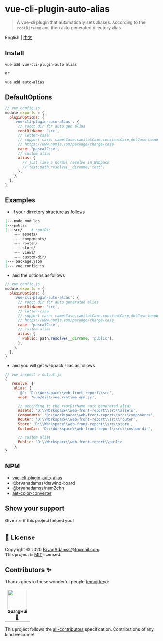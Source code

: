 # vue-cli-plugin-auto-alias

> A vue-cli plugin that automatically sets aliases. According to the `rootDirName` and then auto generated directory alias

English | [中文](https://github.com/BryanAdamss/vue-cli-plugin-auto-alias/blob/master/README.zh-CN.md)

## Install

```sh
vue add vue-cli-plugin-auto-alias

or

vue add auto-alias
```

## DefaultOptions

```javascript
// vue.config.js
module.exports = {
  pluginOptions: {
    'vue-cli-plugin-auto-alias': {
      // rooot dir for auto gen alias
      rootDirName: 'src',
      // letter-case
      // support case: camelCase,capitalCase,constantCase,dotCase,headerCase,noCase,paramCase,pascalCase,pathCase,sentenceCase,snakeCase
      // https://www.npmjs.com/package/change-case
      case: 'pascalCase',
      // custom alias
      alias: {
        // just like a normal resolve in Webpack
        // test:path.resolve(__dirname,'test')
      },
    },
  },
}
```

## Examples

- If your directory structure as follows

```sh
|---node_modules
|---public
|---src/    # rootDir
    --- assets/
    --- components/
    --- router/
    --- store/
    --- views/
    --- custom-dir/
|--- package.json
|--- vue.config.js
```

- and the options as follows

```javascript
// vue.config.js
module.exports = {
  pluginOptions: {
    'vue-cli-plugin-auto-alias': {
      // rooot dir for auto generated alias
      rootDirName: 'src',
      // letter-case
      // support case: camelCase,capitalCase,constantCase,dotCase,headerCase,noCase,paramCase,pascalCase,pathCase,sentenceCase,snakeCase
      // https://www.npmjs.com/package/change-case
      case: 'pascalCase',
      // custom alias
      alias: {
        Public: path.resolve(__dirname, 'public'),
      },
    },
  },
}
```

- and you will get webpack alias as follows

```javascript
// vue inspect > output.js
{
   resolve: {
    alias: {
      '@': 'D:\\Workspace\\web-front-report\\src',
      vue$: 'vue/dist/vue.runtime.esm.js',

      // according to the rootDirName auto generated alias
      Assets: 'D:\\Workspace\\web-front-report\\src\\assets',
      Components: 'D:\\Workspace\\web-front-report\\src\\components',
      Router: 'D:\\Workspace\\web-front-report\\src\\router',
      Store: 'D:\\Workspace\\web-front-report\\src\\store',
      CustomDir: 'D:\\Workspace\\web-front-report\\src\\custom-dir',

      // custom alias
      Public: 'D:\\Workspace\\web-front-report\\public
    },
}
```

## NPM

- [vue-cli-plugin-auto-alias](https://www.npmjs.com/package/vue-cli-plugin-auto-alias)
- [@bryanadamss/drawing-board](https://www.npmjs.com/package/@bryanadamss/drawing-board)
- [@bryanadamss/num2chn](https://www.npmjs.com/package/@bryanadamss/num2chn)
- [ant-color-converter](https://www.npmjs.com/package/ant-color-converter)

## Show your support

Give a ⭐️ if this project helped you!

## 📝 License

Copyright © 2020 [BryanAdamss@foxmail.com](https://github.com/BryanAdamss).<br />
This project is [MIT](https://github.com/kefranabg/readme-md-generator/blob/master/LICENSE) licensed.

## Contributors ✨

Thanks goes to these wonderful people ([emoji key](https://allcontributors.org/docs/en/emoji-key)):

<!-- ALL-CONTRIBUTORS-LIST:START - Do not remove or modify this section -->
<!-- prettier-ignore-start -->
<!-- markdownlint-disable -->
<table>
  <tr>
    <td align="center"><a href="https://bryanadamss.github.io/"><img src="https://avatars3.githubusercontent.com/u/7441504?v=4" width="64px;" alt=""/><br /><sub><b>GuangHui</b></sub></a><br /><a href="#projectManagement-BryanAdamss" title="Project Management">📆</a></td>
  </tr>
</table>

<!-- markdownlint-enable -->
<!-- prettier-ignore-end -->

<!-- ALL-CONTRIBUTORS-LIST:END -->

This project follows the [all-contributors](https://github.com/all-contributors/all-contributors) specification. Contributions of any kind welcome!
